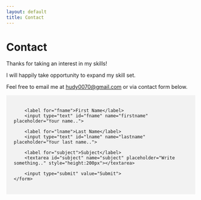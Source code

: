 ```yaml
---
layout: default
title: Contact
---
```

# Contact

<style>
    input[type=text], select, textarea {
      width: 100%; /* Full width */
      padding: 12px; /* Some padding */
      border: 1px solid #ccc; /* Gray border */
      border-radius: 4px; /* Rounded borders */
      box-sizing: border-box; /* Make sure that padding and width stays in place */
      margin-top: 6px; /* Add a top margin */
      margin-bottom: 16px; /* Bottom margin */
      resize: vertical /* Allow the user to vertically resize the textarea (not horizontally) */
    }

    /* Style the submit button with a specific background color etc */
    input[type=submit] {
      background-color: #4CAF50;
      color: white;
      padding: 12px 20px;
      border: none;
      border-radius: 4px;
      cursor: pointer;
    }

    /* When moving the mouse over the submit button, add a darker green color */
    input[type=submit]:hover {
      background-color: #45a049;
    }

    /* Add a background color and some padding around the form */
    .mailform {
    margin-top: 
      border-radius: 15px;
      background-color: #f2f2f2;
      padding: 20px;
    }
</style>
<div class="container">
    <p>Thanks for taking an interest in my skills!</p>
    <p>I will happily take opportunity to expand my skill set.</p>
    <p>Feel free to email me at <a href="mailto:hudy0070@gmail.com">hudy0070@gmail.com</a> or via contact form below.</p>
</div>

<div class="mailform">
    <form action="action_page.php">

        <label for="fname">First Name</label>
        <input type="text" id="fname" name="firstname" placeholder="Your name..">

        <label for="lname">Last Name</label>
        <input type="text" id="lname" name="lastname" placeholder="Your last name..">

        <label for="subject">Subject</label>
        <textarea id="subject" name="subject" placeholder="Write something.." style="height:200px"></textarea>

        <input type="submit" value="Submit">
    </form>
</div> 
